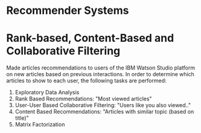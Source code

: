 # Recommender Systems
# Rank-based, Content-Based and Collaborative Filtering

Made articles recommendations to users of the IBM Watson Studio platform on new articles based on previous interactions.
In order to determine which articles to show to each user, the following tasks are performed:
1. Exploratory Data Analysis
2. Rank Based Recommendations: "Most viewed articles"
3. User-User Based Collaborative Filtering: "Users like you also viewed.."
4. Content Based Recommendations: "Articles with similar topic (based on title)"
5. Matrix Factorization
